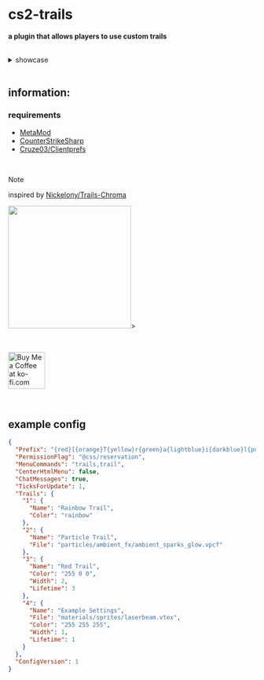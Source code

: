 # cs2-trails
**a plugin that allows players to use custom trails**

<br>

<details>
	<summary>showcase</summary>
	<img src="https://github.com/user-attachments/assets/6d31beec-b2ca-47bc-8f55-fd1eda29faa2" width="125"> <br>
	<img src="https://github.com/user-attachments/assets/3bd99e1b-ffb7-4254-9e7c-9470703e6891" width="175"> <br>
	<img src="https://github.com/user-attachments/assets/1135a673-e19f-4a00-9edc-f4bfc760c45f" width="250"> <br>
	<img src="https://github.com/user-attachments/assets/af7406b0-3911-489c-91e1-3dde79002790" width="300"> <br>
	<img src="https://github.com/user-attachments/assets/7dddc6cc-a0aa-4946-9c49-c5bf6b48ceb1" width="200"> <br>
	the beams in cs2 are unfortunately not as good as they were in csgo :(
</details>

<br>

## information:

### requirements
- [MetaMod](https://cs2.poggu.me/metamod/installation)
- [CounterStrikeSharp](https://github.com/roflmuffin/CounterStrikeSharp)
- [Cruze03/Clientprefs](https://github.com/Cruze03/Clientprefs)

<br>

> [!NOTE]
> inspired by [Nickelony/Trails-Chroma](https://github.com/Nickelony/Trails-Chroma)

<img src="https://media.discordapp.net/attachments/1051988905320255509/1146537451750432778/ezgif.com-video-to-gif_2.gif?ex=66a359f6&is=66a20876&hm=768e346857f44792cf5b2917fe55b525522029ecccac95bb765b881baa6660d7&" width="250">>

<br>

<a href='https://ko-fi.com/G2G2Y3Z9R' target='_blank'><img style='border:0px; height:75px;' src='https://storage.ko-fi.com/cdn/brandasset/kofi_s_tag_dark.png?_gl=1*6vhavf*_gcl_au*MTIwNjcwMzM4OC4xNzE1NzA0NjM5*_ga*NjE5MjYyMjkzLjE3MTU3MDQ2MTM.*_ga_M13FZ7VQ2C*MTcyMjIwMDA2NS4xNy4xLjE3MjIyMDA0MDUuNjAuMC4w' border='0' alt='Buy Me a Coffee at ko-fi.com' /></a>

<br>

## example config
```json
{
  "Prefix": "{red}[{orange}T{yellow}r{green}a{lightblue}i{darkblue}l{purple}s{red}]",
  "PermissionFlag": "@css/reservation",
  "MenuCommands": "trails,trail",
  "CenterHtmlMenu": false,
  "ChatMessages": true,
  "TicksForUpdate": 1,
  "Trails": {
    "1": {
      "Name": "Rainbow Trail",
      "Color": "rainbow"
    },
    "2": {
      "Name": "Particle Trail",
      "File": "particles/ambient_fx/ambient_sparks_glow.vpcf"
    },
    "3": {
      "Name": "Red Trail",
      "Color": "255 0 0",
      "Width": 2,
      "Lifetime": 3
    },
    "4": {
      "Name": "Example Settings",
      "File": "materials/sprites/laserbeam.vtex",
      "Color": "255 255 255",
      "Width": 1,
      "Lifetime": 1
    }
  },
  "ConfigVersion": 1
}
```
